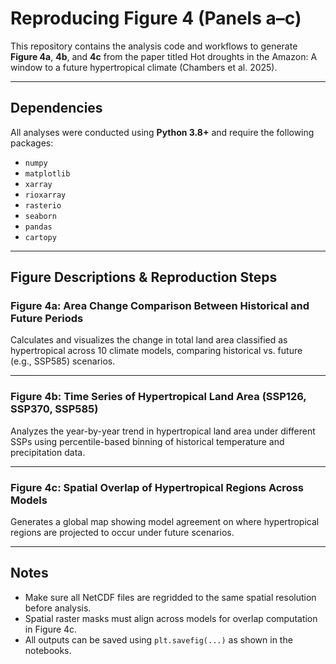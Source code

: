 
# Reproducing Figure 4 (Panels a–c)

This repository contains the analysis code and workflows to generate **Figure 4a**, **4b**, and **4c** from the paper titled Hot droughts in the Amazon:
A window to a future hypertropical climate (Chambers et al. 2025).

---

## Dependencies

All analyses were conducted using **Python 3.8+** and require the following packages:

- `numpy`
- `matplotlib`
- `xarray`
- `rioxarray`
- `rasterio`
- `seaborn`
- `pandas`
- `cartopy`

---

## Figure Descriptions & Reproduction Steps

### Figure 4a: Area Change Comparison Between Historical and Future Periods

Calculates and visualizes the change in total land area classified as hypertropical across 10 climate models, comparing historical vs. future (e.g., SSP585) scenarios.

---

### Figure 4b: Time Series of Hypertropical Land Area (SSP126, SSP370, SSP585)

Analyzes the year-by-year trend in hypertropical land area under different SSPs using percentile-based binning of historical temperature and precipitation data.

---

### Figure 4c: Spatial Overlap of Hypertropical Regions Across Models

Generates a global map showing model agreement on where hypertropical regions are projected to occur under future scenarios.

---

## Notes

- Make sure all NetCDF files are regridded to the same spatial resolution before analysis.
- Spatial raster masks must align across models for overlap computation in Figure 4c.
- All outputs can be saved using `plt.savefig(...)` as shown in the notebooks.

